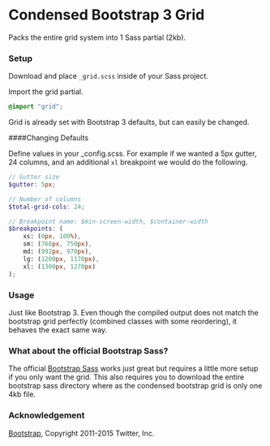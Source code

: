 # Condensed Bootstrap 3 Grid

Packs the entire grid system into 1 Sass partial (2kb).

### Setup

Download and place `_grid.scss` inside of your Sass project.

Import the grid partial.

```scss
@import "grid";
```

Grid is already set with Bootstrap 3 defaults, but can easily be changed.

####Changing Defaults

Define values in your _config.scss.
For example if we wanted a 5px gutter, 24 columns, and an additional `xl` breakpoint we would do the following.

```scss
// Gutter size
$gutter: 5px;

// Number of columns
$total-grid-cols: 24;

// Breakpoint name: $min-screen-width, $container-width
$breakpoints: (
	xs: (0px, 100%),
	sm: (768px, 750px),
	md: (992px, 970px),
	lg: (1200px, 1170px),
	xl: (1300px, 1270px)
);
```

### Usage

Just like Bootstrap 3. Even though the compiled output does not match the bootstrap grid perfectly (combined classes with some reordering), it behaves the exact same way.

### What about the official Bootstrap Sass?

The official [Bootstrap Sass](https://github.com/twbs/bootstrap-sass) works just great but requires a little more setup if you only want the grid. This also requires you to download the entire bootstrap sass directory where as the condensed bootstrap grid is only one 4kb file.

### Acknowledgement

[Bootstrap](http://getbootstrap.com/), Copyright 2011-2015 Twitter, Inc.
